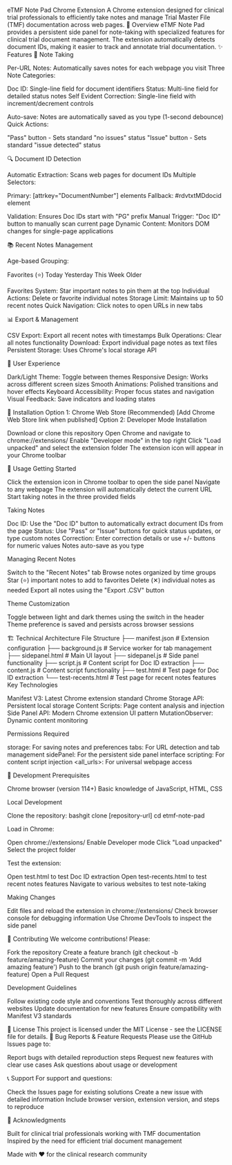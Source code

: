 eTMF Note Pad Chrome Extension
A Chrome extension designed for clinical trial professionals to efficiently take notes and manage Trial Master File (TMF) documentation across web pages.
🎯 Overview
eTMF Note Pad provides a persistent side panel for note-taking with specialized features for clinical trial document management. The extension automatically detects document IDs, making it easier to track and annotate trial documentation.
✨ Features
📝 Note Taking

Per-URL Notes: Automatically saves notes for each webpage you visit
Three Note Categories:

Doc ID: Single-line field for document identifiers
Status: Multi-line field for detailed status notes
Self Evident Correction: Single-line field with increment/decrement controls


Auto-save: Notes are automatically saved as you type (1-second debounce)
Quick Actions:

"Pass" button - Sets standard "no issues" status
"Issue" button - Sets standard "issue detected" status



🔍 Document ID Detection

Automatic Extraction: Scans web pages for document IDs
Multiple Selectors:

Primary: [attrkey="DocumentNumber"] elements
Fallback: #rdvtxtMDdocid element


Validation: Ensures Doc IDs start with "PG" prefix
Manual Trigger: "Doc ID" button to manually scan current page
Dynamic Content: Monitors DOM changes for single-page applications

📚 Recent Notes Management

Age-based Grouping:

Favorites (⭐)
Today
Yesterday
This Week
Older


Favorites System: Star important notes to pin them at the top
Individual Actions: Delete or favorite individual notes
Storage Limit: Maintains up to 50 recent notes
Quick Navigation: Click notes to open URLs in new tabs

📊 Export & Management

CSV Export: Export all recent notes with timestamps
Bulk Operations: Clear all notes functionality
Download: Export individual page notes as text files
Persistent Storage: Uses Chrome's local storage API

🎨 User Experience

Dark/Light Theme: Toggle between themes
Responsive Design: Works across different screen sizes
Smooth Animations: Polished transitions and hover effects
Keyboard Accessibility: Proper focus states and navigation
Visual Feedback: Save indicators and loading states

🚀 Installation
Option 1: Chrome Web Store (Recommended)
[Add Chrome Web Store link when published]
Option 2: Developer Mode Installation

Download or clone this repository
Open Chrome and navigate to chrome://extensions/
Enable "Developer mode" in the top right
Click "Load unpacked" and select the extension folder
The extension icon will appear in your Chrome toolbar

📖 Usage
Getting Started

Click the extension icon in Chrome toolbar to open the side panel
Navigate to any webpage
The extension will automatically detect the current URL
Start taking notes in the three provided fields

Taking Notes

Doc ID: Use the "Doc ID" button to automatically extract document IDs from the page
Status: Use "Pass" or "Issue" buttons for quick status updates, or type custom notes
Correction: Enter correction details or use +/- buttons for numeric values
Notes auto-save as you type

Managing Recent Notes

Switch to the "Recent Notes" tab
Browse notes organized by time groups
Star (⭐) important notes to add to favorites
Delete (✕) individual notes as needed
Export all notes using the "Export .CSV" button

Theme Customization

Toggle between light and dark themes using the switch in the header
Theme preference is saved and persists across browser sessions

🏗️ Technical Architecture
File Structure
├── manifest.json          # Extension configuration
├── background.js          # Service worker for tab management
├── sidepanel.html         # Main UI layout
├── sidepanel.js           # Side panel functionality
├── script.js              # Content script for Doc ID extraction
├── content.js             # Content script functionality
├── test.html              # Test page for Doc ID extraction
└── test-recents.html      # Test page for recent notes features
Key Technologies

Manifest V3: Latest Chrome extension standard
Chrome Storage API: Persistent local storage
Content Scripts: Page content analysis and injection
Side Panel API: Modern Chrome extension UI pattern
MutationObserver: Dynamic content monitoring

Permissions Required

storage: For saving notes and preferences
tabs: For URL detection and tab management
sidePanel: For the persistent side panel interface
scripting: For content script injection
<all_urls>: For universal webpage access

🔧 Development
Prerequisites

Chrome browser (version 114+)
Basic knowledge of JavaScript, HTML, CSS

Local Development

Clone the repository:
bashgit clone [repository-url]
cd etmf-note-pad

Load in Chrome:

Open chrome://extensions/
Enable Developer mode
Click "Load unpacked"
Select the project folder


Test the extension:

Open test.html to test Doc ID extraction
Open test-recents.html to test recent notes features
Navigate to various websites to test note-taking



Making Changes

Edit files and reload the extension in chrome://extensions/
Check browser console for debugging information
Use Chrome DevTools to inspect the side panel



🤝 Contributing
We welcome contributions! Please:

Fork the repository
Create a feature branch (git checkout -b feature/amazing-feature)
Commit your changes (git commit -m 'Add amazing feature')
Push to the branch (git push origin feature/amazing-feature)
Open a Pull Request

Development Guidelines

Follow existing code style and conventions
Test thoroughly across different websites
Update documentation for new features
Ensure compatibility with Manifest V3 standards

📄 License
This project is licensed under the MIT License - see the LICENSE file for details.
🐛 Bug Reports & Feature Requests
Please use the GitHub Issues page to:

Report bugs with detailed reproduction steps
Request new features with clear use cases
Ask questions about usage or development

📞 Support
For support and questions:

Check the Issues page for existing solutions
Create a new issue with detailed information
Include browser version, extension version, and steps to reproduce

🙏 Acknowledgments

Built for clinical trial professionals working with TMF documentation
Inspired by the need for efficient trial document management


Made with ❤️ for the clinical research community
